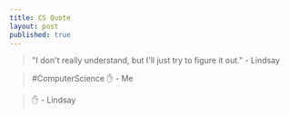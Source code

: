 ```yaml
---
title: CS Quote
layout: post
published: true
---
```


> "I don't really understand, but I'll just try to figure it out." - Lindsay

> \#ComputerScience :hand: - Me

> :hand: - Lindsay
